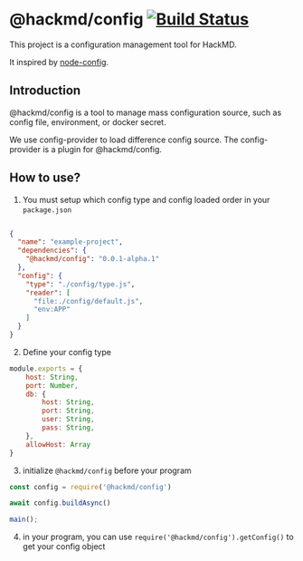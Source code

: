 # @hackmd/config [![Build Status](https://travis-ci.org/hackmdio/config.svg?branch=master)](https://travis-ci.org/hackmdio/config)

This project is a configuration management tool for HackMD.

It inspired by [node-config](https://github.com/lorenwest/node-config).

## Introduction

@hackmd/config is a tool to manage mass configuration source, 
such as config file, environment, or docker secret.

We use config-provider to load difference config source. 
The config-provider is a plugin for @hackmd/config.

## How to use?

1. You must setup which config type and config loaded order in your `package.json`

```json

{
  "name": "example-project",
  "dependencies": {
    "@hackmd/config": "0.0.1-alpha.1"
  },
  "config": {
    "type": "./config/type.js",
    "reader": [
      "file:./config/default.js",
      "env:APP"
    ]
  }
}

```  

2. Define your config type

```js
module.exports = {
    host: String,
    port: Number,
    db: {
        host: String,
        port: String,
        user: String,
        pass: String,
    },
    allowHost: Array
}
```

3. initialize `@hackmd/config` before your program

```js
const config = require('@hackmd/config')

await config.buildAsync()

main();

```

4. in your program, you can use `require('@hackmd/config').getConfig()` to get your config object
